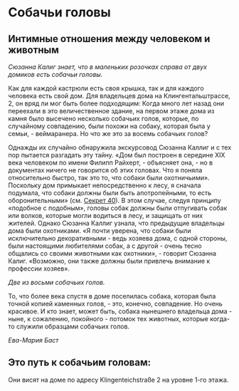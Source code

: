 # Собачьи головы

## Интимные отношения между человеком и животным

*Сюзанна Калиг знает, что в маленьких розочках справа от двух домиков есть собачьи головы.*

Как для каждой кастрюли есть своя крышка, так и для каждого человека есть свой дом. Для владельцев дома на Клингентальштрассе, 2, он вряд ли мог быть более подходящим: Когда много лет назад они переехали в это величественное здание, на первом этаже дома из камня было высечено несколько собачьих голов, которые, по случайному совпадению, были похожи на собаку, которая была у семьи, - веймаранера. Но что же это за восемь собачьих голов?

Однажды их случайно обнаружила экскурсовод Сюзанна Каллиг и с тех пор пытается разгадать эту тайну. «Дом был построен в середине XIX века человеком по имени Филипп Райхерт, - объясняет она, - но в документах ничего не говорится об этих головах. Что я поняла относительно быстро, так это то, что собаки были охотничьими». Поскольку дом примыкает непосредственно к лесу, я сначала подумала, что собаки должны были быть апотропейными, то есть оборонительными» (см. [Секрет 40](./neidkopf.md)). В этом случае, следуя принципу «подобное с подобным», головы собак должны были отпугивать собак или волков, которые могли водиться в лесу, и защищать от них жителей. Однако Сюзанна Каллиг узнала, что предыдущие владельцы дома были охотниками. «Я почти уверена, что собаки были исключительно декоративными - ведь хозяева дома, с одной стороны, были настоящими любителями собак, а с другой - очень тесно общались со своими животными как охотники», - говорит Сюзанна Калиг. «Возможно, они также должны были привлечь внимание к профессии хозяев».

*Две из восьми собачьих голов.*

То, что более века спустя в доме поселилась собака, которая была точной копией каменных голов, - это, конечно, совпадение. Но очень красивое. И кто знает, может быть, собака нынешнего владельца дома - ныне, к сожалению, покойного - потомок тех животных, которые когда-то служили образцами собачьих голов.

*Ева-Мария Баст*

## Это путь к собачьим головам:

Они висят на доме по адресу Klingenteichstraße 2 на уровне 1-го этажа. 